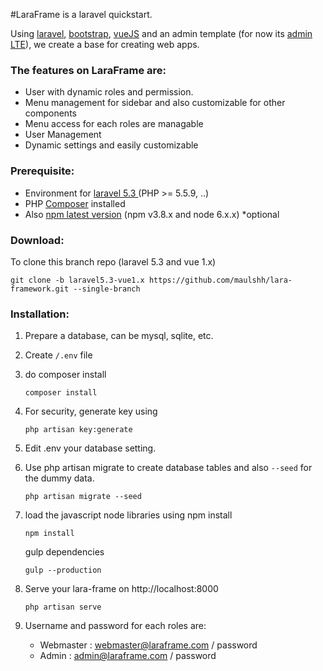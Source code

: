 #LaraFrame is a laravel quickstart.

Using <a href="https://laravel.com">laravel</a>, <a href="https://getbootstrap.com">bootstrap</a>, <a href="https://vuejs.org">vueJS</a> and an admin template (for now its <a href="https://almsaeedstudio.com">admin LTE</a>), we create a base for creating web apps.

### The features on LaraFrame are:
+ User with dynamic roles and permission.
+ Menu management for sidebar and also customizable for other components
+ Menu access for each roles are managable
+ User Management
+ Dynamic settings and easily customizable

### Prerequisite:
+ Environment for <a href="https://laravel.com/docs/5.3/#server-requirements">laravel 5.3 </a> (PHP >= 5.5.9, ..)
+ PHP <a href="https://getcomposer.org">Composer</a> installed
+ Also <a href="https://nodejs.org/en/download">npm latest version</a> (npm v3.8.x and node 6.x.x) *optional

### Download:

To clone this branch repo (laravel 5.3 and vue 1.x)
```
git clone -b laravel5.3-vue1.x https://github.com/maulshh/lara-framework.git --single-branch
```

### Installation:

1. Prepare a database, can be mysql, sqlite, etc.

2. Create `/.env` file

3. do composer install
   ```
   composer install
   ```

4. For security, generate key using
   ```
   php artisan key:generate
   ```

5. Edit .env your database setting.

6. Use php artisan migrate to create database tables and also `--seed` for the dummy data.
   ```
   php artisan migrate --seed
   ```

7. load the javascript node libraries using npm install
   ```
   npm install
   ```
   gulp dependencies
   ```
   gulp --production
   ```

8. Serve your lara-frame on http://localhost:8000
   ```
   php artisan serve
   ```

9. Username and password for each roles are:
   + Webmaster : webmaster@laraframe.com / password
   + Admin : admin@laraframe.com / password
